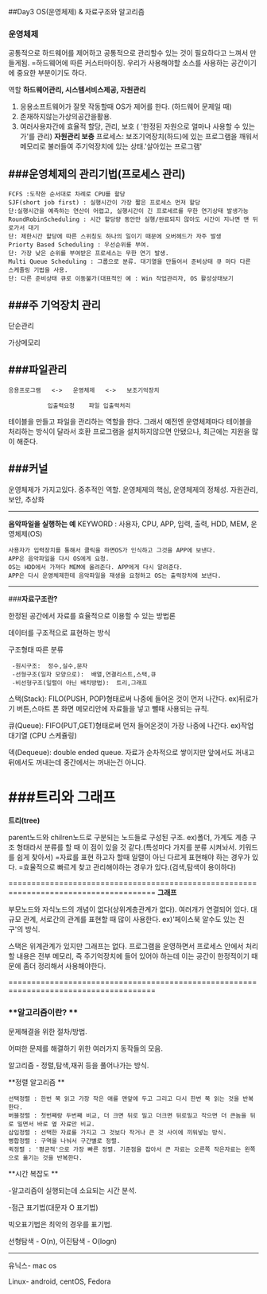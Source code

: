 ##Day3 OS(운영체제) & 자료구조와 알고리즘

### 운영체제

공통적으로 하드웨어를 제어하고 공통적으로 관리할수 있는 것이 필요하다고 느껴서 만들게됨.
=하드웨어에 따른 커스터마이징.
우리가 사용해야할 소스를 사용하는 공간이기에 중요한 부분이기도 하다.

역할
**하드웨어관리, 시스템서비스제공, 자원관리**

1. 응용소프트웨어가 잘못 작동할때 OS가 제어를 한다. (하드웨어 문제일 때)
2. 존재하지않는가상의공간을활용.
3. 여러사용자간에 효율적 할당, 관리, 보호 ( '한정된 자원으로 얼마나 사용할 수 있는가'를 관리) 
 **자원관리 보충**
프로세스: 보조기억장치(하드)에 있는 프로그램을 깨워서 메모리로 불러들여 주기억장치에 있는 상태.'살아있는 프로그램'

###운영체제의 관리기법(프로세스 관리)
---------------------------------------------------------
```
FCFS :도착한 순서대로 차례로 CPU를 할당
SJF(short job first) : 실행시간이 가장 짧은 프로세스 먼저 할당
단:실행시간을 예측하는 연산이 어렵고, 실행시간이 긴 프로세르를 무한 연기상태 발생가능
RoundRobinScheduling : 시간 할당량 동안만 실행/완료되지 않아도 시간이 지나면 맨 뒤로가서 대기
단: 제한시간 할당에 따른 스위칭도 하나의 일이기 때문에 오버헤드가 자주 발생
Priorty Based Scheduling : 우선순위를 부여.
단: 가장 낮은 순위를 부여받은 프로세스는 무한 연기 발생.
Multi Queue Scheduling : 그룹으로 분류. 대기열을 만들어서 준비상태 큐 마다 다른 스케줄링 기법을 사용.
단: 다른 준비상태 큐로 이동불가(대표적인 예 : Win 작업관리자, OS 활성상태보기
```
###주 기억장치 관리
---------------------------------------------------------
단순관리

가상메모리

###파일관리
------------------------------------------------------------
    응용프로그램   <->   운영체제   <->   보조기억장치

               입출력요청    파일 입출력처리

테이블을 만들고 파일을 관리하는 역할을 한다.
그래서 예전엔 운영체제마다 테이블을 처리하는 방식이 달라서 호환 프로그램을 설치하지않으면 안됐으나, 최근에는 지원을 많이 해준다.

###커널
----------------------------------------------------------------------------------
운영체제가 가지고있다.
중추적인 역할. 운영체제의 핵심, 운영체제의 정체성. 자원관리, 보안, 추상화

-----------------------------------------------------------------------------

**음악파일을 실행하는 예**
KEYWORD : 사용자, CPU, APP, 입력, 출력, HDD, MEM, 운영체제(OS)

```
사용자가 입력장치를 통해서 클릭을 하면OS가 인식하고 그것을 APP에 보낸다. 
APP은 음악파일을 다시 OS에게 요청.
OS는 HDD에서 가져다 MEM에 올려준다. APP에게 다시 알려준다.
APP은 다시 운영체제한테 음악파일을 재생을 요청하고 OS는 출력장치에 보낸다.
```
------------------------------------------------------------------------------


###**자료구조란?**

한정된 공간에서 자료를 효율적으로 이용할 수 있는 방법론

데이터를 구조적으로 표현하는 방식

 구조형태 따른 분류
```
 -원시구조:  정수,실수,문자
 -선형구조(일자 모양으로):  배열,연결리스트,스택,큐
 -비선형구조(일렬이 아닌 배치방법):  트리,그래프
```

스택(Stack): FILO(PUSH, POP)형태로써 나중에 들어온 것이 먼저 나간다. ex)뒤로가기 버튼,스마트 폰 화면
메모리안에 자료들을 넣고 뺄때 사용되는 규칙.

큐(Queue): FIFO(PUT,GET)형태로써 먼저 들어온것이 가장 나중에 나간다. ex)작업 대기열 (CPU 스케쥴링)

덱(Dequeue): double ended queue. 자료가 순차적으로 쌓이지만 앞에서도 꺼내고 뒤에서도 꺼내는데 중간에서는 꺼내는건 아니다.

###트리와 그래프
======================================================================================
**트리(tree)**

 parent노드와 chilren노드로 구분되는 노드들로 구성된 구조. ex)폴더, 가계도
계층 구조 형태라서 분류를 할 때 이 점이 있을 것 같다.(특성마다 가지를 분류 시켜놔서. 키워드를 쉽게 찾아서)
=자료를 표현 하고​자 할때 일렬이 아닌 다르게 표현해야 하는 경우가 있다.
=효율적으로 빠르게 찾고 관리해야하는 경우가 있다.(검색,탐색이 용이하다)

======================================================================================
**그래프**

부모노드와 자식노드의 개념이 없다(상위계층관계가 없다). 여러개가 연결되어 있다. 
대규모 관계, 서로간의 관계를 표현할 때 많이 사용한다.
ex)'페이스북 알수도 있는 친구'의 방식.

스택은 위계관계가 있지만 그래프는 없다.
프로그램을 운영하면서 프로세스 안에서 처리할 내용은 전부 메모리, 
즉 주기억장치에 들어 있어야 하는데 이는 공간이 한정적이기 때문에 좀더 정리해서 사용해야한다.

======================================================================================

 
### **알고리즘이란? **

문제해결을 위한 절차/방법.

어떠한 문제를 해결하기 위한 여러가지 동작들의 모음.

알고리즘 - 정렬,탐색,재귀 등을 풀어나가는 방식.


**정렬 알고리즘 **

```
선택정렬 : 한번 쭉 읽고 가장 작은 애를 맨앞에 두고 그리고 다시 한번 쭉 읽는 것을 반복한다.
버블정렬 : 첫번째랑 두번째 비교, 더 크면 뒤로 밀고 더크면 뒤로밀고 작으면 더 큰놈을 뒤로 밀면서 바로 옆 자료만 비교.
삽입정렬 : 선택한 자료를 가지고 그 것보다 작거나 큰 것 사이에 끼워넣는 방식.
병합정렬 : 구역을 나눠서 구간별로 정렬.
퀵정렬 : '평균적'으로 가장 빠른 정렬. 기준점을 잡아서 큰 자료는 오른쪽 작은자료는 왼쪽으로 옮기는 것을 반복한다.
```


**시간 복잡도 **

-알고리즘이 실행되는데 소요되는 시간 분석.

-점근 표기법(대문자 O 표기법)

빅오표기법은 최악의 경우를 표기법.

선형탐색 - O(n), 이진탐색 - O(logn)

---------------------------------------------
유닉스- mac os

Linux- android, centOS, Fedora
